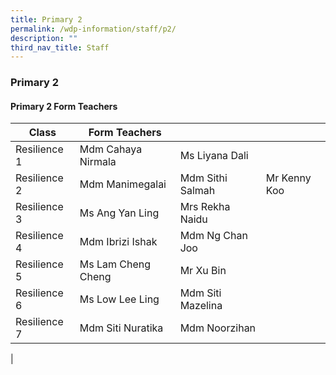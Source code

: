 ```yaml
---
title: Primary 2
permalink: /wdp-information/staff/p2/
description: ""
third_nav_title: Staff
---
```

### **Primary 2**

#### **Primary 2 Form Teachers**

| Class | Form Teachers |  |  |
|---|---|---|---|
| Resilience 1 | Mdm Cahaya Nirmala | Ms Liyana Dali|  
| Resilience 2 | Mdm Manimegalai | Mdm Sithi Salmah |  Mr Kenny Koo
| Resilience 3 | Ms Ang Yan Ling | Mrs Rekha Naidu |  
| Resilience 4 | Mdm Ibrizi Ishak | Mdm Ng Chan Joo |   
| Resilience 5 | Ms Lam Cheng Cheng | Mr Xu Bin |  
| Resilience 6 | Ms Low Lee Ling | Mdm Siti Mazelina|   
| Resilience 7 | Mdm Siti Nuratika | Mdm Noorzihan |  
|